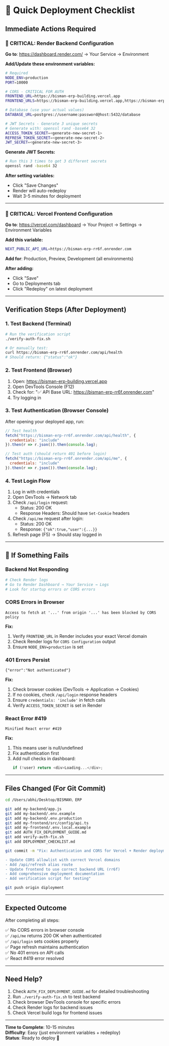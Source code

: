 # 🎯 Quick Deployment Checklist

## Immediate Actions Required

### 🔴 CRITICAL: Render Backend Configuration

**Go to**: https://dashboard.render.com/ → Your Service → Environment

**Add/Update these environment variables:**

```bash
# Required
NODE_ENV=production
PORT=10000

# CORS - CRITICAL FOR AUTH
FRONTEND_URL=https://bisman-erp-building.vercel.app
FRONTEND_URLS=https://bisman-erp-building.vercel.app,https://bisman-erp-building-git-diployment-sujis-projects-dfb64252.vercel.app

# Database (use your actual values)
DATABASE_URL=postgres://username:password@host:5432/database

# JWT Secrets - Generate 3 unique secrets
# Generate with: openssl rand -base64 32
ACCESS_TOKEN_SECRET=<generate-new-secret-1>
REFRESH_TOKEN_SECRET=<generate-new-secret-2>
JWT_SECRET=<generate-new-secret-3>
```

**Generate JWT Secrets:**
```bash
# Run this 3 times to get 3 different secrets
openssl rand -base64 32
```

**After setting variables:**
- Click "Save Changes"
- Render will auto-redeploy
- Wait 3-5 minutes for deployment

---

### 🔴 CRITICAL: Vercel Frontend Configuration

**Go to**: https://vercel.com/dashboard → Your Project → Settings → Environment Variables

**Add this variable:**

```bash
NEXT_PUBLIC_API_URL=https://bisman-erp-rr6f.onrender.com
```

**Add for**: Production, Preview, Development (all environments)

**After adding:**
- Click "Save"
- Go to Deployments tab
- Click "Redeploy" on latest deployment

---

## Verification Steps (After Deployment)

### 1. Test Backend (Terminal)

```bash
# Run the verification script
./verify-auth-fix.sh

# Or manually test:
curl https://bisman-erp-rr6f.onrender.com/api/health
# Should return: {"status":"ok"}
```

### 2. Test Frontend (Browser)

1. Open: https://bisman-erp-building.vercel.app
2. Open DevTools Console (F12)
3. Check for: "✅ API Base URL: https://bisman-erp-rr6f.onrender.com"
4. Try logging in

### 3. Test Authentication (Browser Console)

After opening your deployed app, run:

```javascript
// Test health
fetch("https://bisman-erp-rr6f.onrender.com/api/health", {
  credentials: "include"
}).then(r => r.json()).then(console.log);

// Test auth (should return 401 before login)
fetch("https://bisman-erp-rr6f.onrender.com/api/me", {
  credentials: "include"
}).then(r => r.json()).then(console.log);
```

### 4. Test Login Flow

1. Log in with credentials
2. Open DevTools → Network tab
3. Check `/api/login` request:
   - Status: 200 OK
   - Response Headers: Should have `Set-Cookie` headers
4. Check `/api/me` request after login:
   - Status: 200 OK
   - Response: `{"ok":true,"user":{...}}`
5. Refresh page (F5) → Should stay logged in

---

## 🚨 If Something Fails

### Backend Not Responding
```bash
# Check Render logs
# Go to Render Dashboard → Your Service → Logs
# Look for startup errors or CORS errors
```

### CORS Errors in Browser
```
Access to fetch at '...' from origin '...' has been blocked by CORS policy
```

**Fix:**
1. Verify `FRONTEND_URL` in Render includes your exact Vercel domain
2. Check Render logs for `CORS Configuration` output
3. Ensure `NODE_ENV=production` is set

### 401 Errors Persist
```
{"error":"Not authenticated"}
```

**Fix:**
1. Check browser cookies (DevTools → Application → Cookies)
2. If no cookies, check `/api/login` response headers
3. Ensure `credentials: 'include'` in fetch calls
4. Verify `ACCESS_TOKEN_SECRET` is set in Render

### React Error #419
```
Minified React error #419
```

**Fix:**
1. This means user is null/undefined
2. Fix authentication first
3. Add null checks in dashboard:
   ```typescript
   if (!user) return <div>Loading...</div>;
   ```

---

## Files Changed (For Git Commit)

```bash
cd /Users/abhi/Desktop/BISMAN\ ERP

git add my-backend/app.js
git add my-backend/.env.example
git add my-backend/.env.production
git add my-frontend/src/config/api.ts
git add my-frontend/.env.local.example
git add AUTH_FIX_DEPLOYMENT_GUIDE.md
git add verify-auth-fix.sh
git add DEPLOYMENT_CHECKLIST.md

git commit -m "Fix: Authentication and CORS for Vercel + Render deployment

- Update CORS allowlist with correct Vercel domains
- Add /api/refresh alias route
- Update frontend to use correct backend URL (rr6f)
- Add comprehensive deployment documentation
- Add verification script for testing"

git push origin diployment
```

---

## Expected Outcome

After completing all steps:

✅ No CORS errors in browser console  
✅ `/api/me` returns 200 OK when authenticated  
✅ `/api/login` sets cookies properly  
✅ Page refresh maintains authentication  
✅ No 401 errors on API calls  
✅ React #419 error resolved  

---

## Need Help?

1. Check `AUTH_FIX_DEPLOYMENT_GUIDE.md` for detailed troubleshooting
2. Run `./verify-auth-fix.sh` to test backend
3. Check browser DevTools console for specific errors
4. Check Render logs for backend issues
5. Check Vercel build logs for frontend issues

---

**Time to Complete**: 10-15 minutes  
**Difficulty**: Easy (just environment variables + redeploy)  
**Status**: Ready to deploy 🚀
